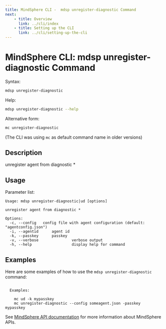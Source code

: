 ```yaml
---
title: MindSphere CLI -  mdsp unregister-diagnostic Command
next:
    - title: Overview
      link: ../cli/index
    - title: Setting up the CLI
      link: ../cli/setting-up-the-cli
---
```


# MindSphere CLI: mdsp unregister-diagnostic Command

Syntax:

```bash
mdsp unregister-diagnostic
```

Help:

```bash
mdsp unregister-diagnostic --help
```

Alternative form:

```bash
mc unregister-diagnostic
```

(The CLI was using `mc` as default command name in older versions)

## Description

unregister agent from diagnostic *

## Usage

Parameter list:

```text
Usage: mdsp unregister-diagnostic|ud [options]

unregister agent from diagnostic *

Options:
  -c, --config   config file with agent configuration (default: "agentconfig.json")
  -i, --agentid      agent id
  -k, --passkey      passkey
  -v, --verbose               verbose output
  -h, --help                  display help for command

```

## Examples

Here are some examples of how to use the `mdsp unregister-diagnostic` command:

```text

  Examples:

    mc ud -k mypasskey
    mc unregister-diagnostic --config someagent.json -passkey mypasskey

```

See [MindSphere API documentation](https://documentation.mindsphere.io/MindSphere/apis/index.html) for more information about MindSphere APIs.